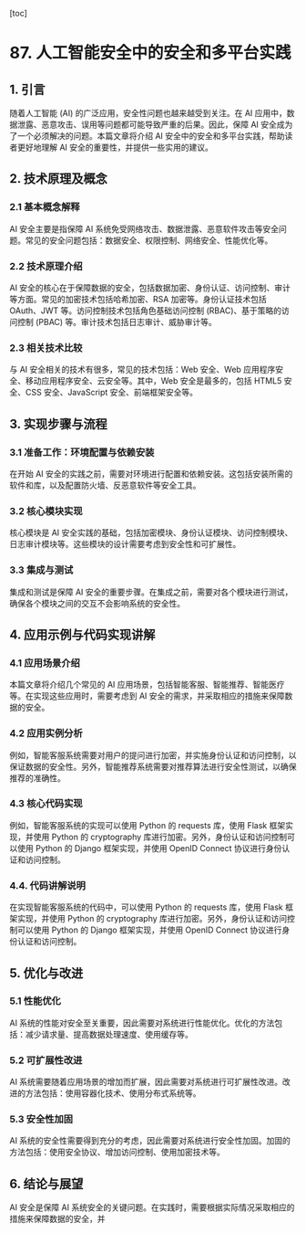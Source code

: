 
[toc]                    
                
                
# 87. 人工智能安全中的安全和多平台实践

## 1. 引言

随着人工智能 (AI) 的广泛应用，安全性问题也越来越受到关注。在 AI 应用中，数据泄露、恶意攻击、误用等问题都可能导致严重的后果。因此，保障 AI 安全成为了一个必须解决的问题。本篇文章将介绍 AI 安全中的安全和多平台实践，帮助读者更好地理解 AI 安全的重要性，并提供一些实用的建议。

## 2. 技术原理及概念

### 2.1 基本概念解释

AI 安全主要是指保障 AI 系统免受网络攻击、数据泄露、恶意软件攻击等安全问题。常见的安全问题包括：数据安全、权限控制、网络安全、性能优化等。

### 2.2 技术原理介绍

AI 安全的核心在于保障数据的安全，包括数据加密、身份认证、访问控制、审计等方面。常见的加密技术包括哈希加密、RSA 加密等。身份认证技术包括 OAuth、JWT 等。访问控制技术包括角色基础访问控制 (RBAC)、基于策略的访问控制 (PBAC) 等。审计技术包括日志审计、威胁审计等。

### 2.3 相关技术比较

与 AI 安全相关的技术有很多，常见的技术包括：Web 安全、Web 应用程序安全、移动应用程序安全、云安全等。其中，Web 安全是最多的，包括 HTML5 安全、CSS 安全、JavaScript 安全、前端框架安全等。

## 3. 实现步骤与流程

### 3.1 准备工作：环境配置与依赖安装

在开始 AI 安全的实践之前，需要对环境进行配置和依赖安装。这包括安装所需的软件和库，以及配置防火墙、反恶意软件等安全工具。

### 3.2 核心模块实现

核心模块是 AI 安全实践的基础，包括加密模块、身份认证模块、访问控制模块、日志审计模块等。这些模块的设计需要考虑到安全性和可扩展性。

### 3.3 集成与测试

集成和测试是保障 AI 安全的重要步骤。在集成之前，需要对各个模块进行测试，确保各个模块之间的交互不会影响系统的安全性。

## 4. 应用示例与代码实现讲解

### 4.1 应用场景介绍

本篇文章将介绍几个常见的 AI 应用场景，包括智能客服、智能推荐、智能医疗等。在实现这些应用时，需要考虑到 AI 安全的需求，并采取相应的措施来保障数据的安全。

### 4.2 应用实例分析

例如，智能客服系统需要对用户的提问进行加密，并实施身份认证和访问控制，以保证数据的安全性。另外，智能推荐系统需要对推荐算法进行安全性测试，以确保推荐的准确性。

### 4.3 核心代码实现

例如，智能客服系统的实现可以使用 Python 的 requests 库，使用 Flask 框架实现，并使用 Python 的 cryptography 库进行加密。另外，身份认证和访问控制可以使用 Python 的 Django 框架实现，并使用 OpenID Connect 协议进行身份认证和访问控制。

### 4.4. 代码讲解说明

在实现智能客服系统的代码中，可以使用 Python 的 requests 库，使用 Flask 框架实现，并使用 Python 的 cryptography 库进行加密。另外，身份认证和访问控制可以使用 Python 的 Django 框架实现，并使用 OpenID Connect 协议进行身份认证和访问控制。

## 5. 优化与改进

### 5.1 性能优化

AI 系统的性能对安全至关重要，因此需要对系统进行性能优化。优化的方法包括：减少请求量、提高数据处理速度、使用缓存等。

### 5.2 可扩展性改进

AI 系统需要随着应用场景的增加而扩展，因此需要对系统进行可扩展性改进。改进的方法包括：使用容器化技术、使用分布式系统等。

### 5.3 安全性加固

AI 系统的安全性需要得到充分的考虑，因此需要对系统进行安全性加固。加固的方法包括：使用安全协议、增加访问控制、使用加密技术等。

## 6. 结论与展望

AI 安全是保障 AI 系统安全的关键问题。在实践时，需要根据实际情况采取相应的措施来保障数据的安全，并

